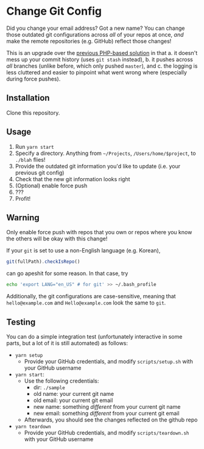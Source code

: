 # Change Git Config
Did you change your email address? Got a new name? You can change those outdated git configurations across *all* of 
your repos at once, *and* make the remote repositories (e.g. GitHub) reflect those changes!

This is an upgrade over the [previous PHP-based solution](https://github.com/JaneJeon/Change-Git-Name) in that a. it doesn't mess up your commit history (uses `git stash` instead), b. it pushes across *all* branches (unlike before, which only pushed `master`), and c. the logging is less cluttered and easier to pinpoint what went wrong where (especially during force pushes).

## Installation
Clone this repository.

## Usage
1. Run `yarn start`
2. Specify a directory. Anything from `~/Projects`, `/Users/home/$project`, to `./blah` flies!
3. Provide the outdated git information you'd like to update (i.e. your previous git config)
4. Check that the new git information looks right
5. (Optional) enable force push
6. ???
7. Profit!

## Warning
Only enable force push with repos that you own or repos where you know the others will be okay with this change!

If your `git` is set to use a non-English language (e.g. Korean), 
```js
git(fullPath).checkIsRepo()
```
can go apeshit for some reason. In that case, try
```bash
echo 'export LANG="en_US" # for git' >> ~/.bash_profile
```

Additionally, the git configurations are case-sensitive, meaning that `hello@example.com` and `Hello@example.com` 
look the same to `git`.

## Testing
You can do a simple integration test (unfortunately interactive in some parts, but a lot of it is still automated) as follows:
   - `yarn setup`
      - Provide your GitHub credentials, and modify `scripts/setup.sh` with your GitHub username
   - `yarn start`:
      - Use the following credentials:
         - dir: `./sample`
         - old name: your current git name
         - old email: your current git email
         - new name: something *different* from your current git name
         - new email: something *different* from your current git email
      - Afterwards, you should see the changes reflected on the github repo
   - `yarn teardown`
      - Provide your GitHub credentials, and modify `scripts/teardown.sh` with your GitHub username
